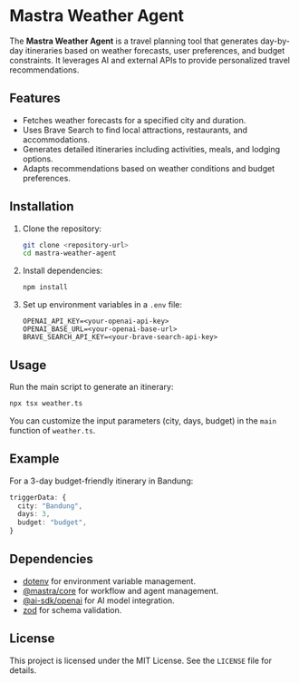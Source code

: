 # Mastra Weather Agent

The **Mastra Weather Agent** is a travel planning tool that generates day-by-day itineraries based on weather forecasts, user preferences, and budget constraints. It leverages AI and external APIs to provide personalized travel recommendations.

## Features

- Fetches weather forecasts for a specified city and duration.
- Uses Brave Search to find local attractions, restaurants, and accommodations.
- Generates detailed itineraries including activities, meals, and lodging options.
- Adapts recommendations based on weather conditions and budget preferences.

## Installation

1. Clone the repository:
   ```bash
   git clone <repository-url>
   cd mastra-weather-agent
   ```

2. Install dependencies:
   ```bash
   npm install
   ```

3. Set up environment variables in a `.env` file:
   ```env
   OPENAI_API_KEY=<your-openai-api-key>
   OPENAI_BASE_URL=<your-openai-base-url>
   BRAVE_SEARCH_API_KEY=<your-brave-search-api-key>
   ```

## Usage

Run the main script to generate an itinerary:
```bash
npx tsx weather.ts
```

You can customize the input parameters (city, days, budget) in the `main` function of `weather.ts`.

## Example

For a 3-day budget-friendly itinerary in Bandung:
```typescript
triggerData: {
  city: "Bandung",
  days: 3,
  budget: "budget",
}
```

## Dependencies

- [dotenv](https://www.npmjs.com/package/dotenv) for environment variable management.
- [@mastra/core](https://www.npmjs.com/package/@mastra/core) for workflow and agent management.
- [@ai-sdk/openai](https://www.npmjs.com/package/@ai-sdk/openai) for AI model integration.
- [zod](https://www.npmjs.com/package/zod) for schema validation.

## License

This project is licensed under the MIT License. See the `LICENSE` file for details.
